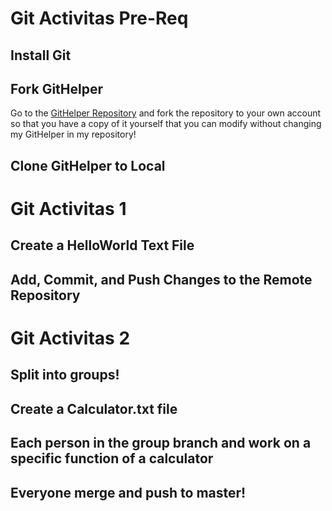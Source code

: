 # Git Activitas Pre-Req

## Install Git

## Fork GitHelper

Go to the [GitHelper Repository](https://github.com/saehyuns/GitHelper) and fork the repository to your own account so that you have a copy of it yourself that you can modify without changing my GitHelper in my repository!

## Clone GitHelper to Local

# Git Activitas 1

## Create a HelloWorld Text File

## Add, Commit, and Push Changes to the Remote Repository

# Git Activitas 2

## Split into groups!

## Create a Calculator.txt file

## Each person in the group branch and work on a specific function of a calculator

## Everyone merge and push to master!
